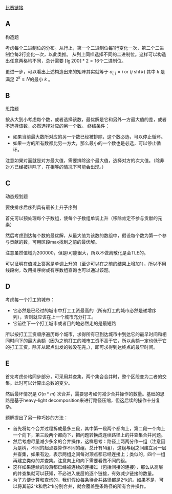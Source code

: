 [比赛链接](https://codeforces.com/contest/1801)

## A

构造题

考虑每个二进制位的分布。从行上，第一个二进制位每1行变化一次，第二个二进制位每2行变化一次，以此类推。
从列上同样选择不同的二进制位。这样可以构造出任意两格均不同，总计需要 $\lceil\lg{200}\rceil*2=16$个二进制位。

更进一步，可以看出上述构造出来的矩阵其实就等于 $a_{i,j} = i~\mathrm{or}~(j~\mathrm{shl}~k)$ 其中 $k$ 是满足 $2^k\ge N$的最小 $k$ 。

## B

思路题

按从大到小考虑每个数，或者选择该数，最优解是它和另外一方最大值的差，或者不选择该数，必然选择对应的另一个数。
终结条件：

* 如果当前最大数所对应的另一个数已经被排除，这个数必选，可以停止循环。
* 如果一方的所有数都比另一方大，那么最小的一个数也是必选，可以停止循环。

注意如果对面就是对方最大值，需要排除这个最大值，选择对方的次大值。（除非对方已经被排除了，在相等的情况下可能会出现。）

## C

动态规划题

要使排序后序列具有最长上升子序列

首先可以预处理每个子数组，使每个子数组单调上升（移除肯定不参与贡献的元素）

然后考虑到达每个数的最优解，从最大值为该数的数组中，假设每个数为第一个参与贡献的数，可用区段max找到之前的最优解。

注意虽然值域为200000，但是t可能很大，所以不做离散化是会TLE的。

可以证明在值域上答案是单调上升的（至少可以在之前的结果上增加1），所以不用线段树，改用排序树或有序数组查询也可以通过该题。

## D

考虑每一个打工的城市：

* 它必然是已经过的城市中打工工资最高的（所有打工的城市必然是递增序列），否则就应该在上一个城市充分打工。
* 它前往下一个打工城市或者目的地必然走的是最短路

所以按打工工资顺序遍历每个城市，求得所有已到达城市中到达它的最早时间和相同时间下的最大余额（因为之前打工的城市工资不高于它，所以余额一定也低于它的打工工资。除非从起点出发的钱没花完。），即可求得到达终点的最早时间。

## E

首先考虑价格同步部分，可采用并查集，两个集合合并时，整个区段变为二者的交集。此时可以计算出总数的变少。

然后最坏情况是 $O(n*m)$ 次合并，需要思考如何减少合并操作的数量。基础的思路是基于heavy-light decomposition来进行路径压缩，但这后续的操作十分复杂。

题解提出了另一种巧妙的方法：

* 首先将每个合并过程拆成最多三段，其中第一段两个都向上，第二段一个向上一个向下，第三段两个都向下，把问题转换成连续路径上的并查集合并问题。
* 然后考虑尽量减少多余的合并操作，这样思考：路径上两两分作一组（注意因为是树，不同的起点要算作不同的组，总计有N组），这组与组之间建立另一层并查集，如果有边，表示两组之间每对顶点都已经连接上；类似的，四个一组再建立类似的并查集。注意向上和向下需要看做不同的组。
* 这样如果连续的段落都已经被连续的连接过（包括间接的连接），那么从高层的并查集就可以获知，不必进入底层的逐个链接，有效减少链接的数量。
* 为了方便计算和查询的，我们假设每条待合并路径都是2^k的。如果不是，可以将其前2^k和后2^k分别合并，就会覆盖整条路径的所有合并操作。